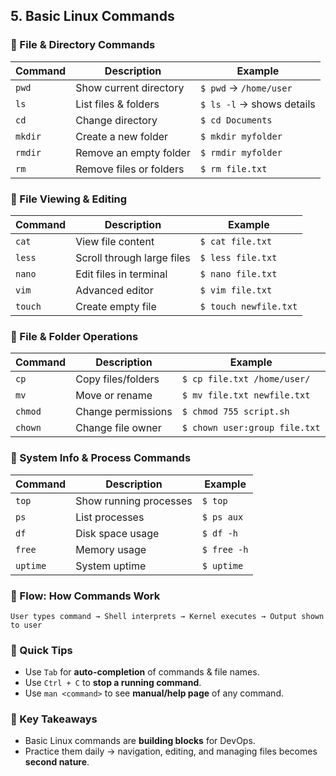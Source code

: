## 5. Basic Linux Commands  

### 🔹 File & Directory Commands  

| Command | Description | Example |
|---------|-------------|---------|
| `pwd`  | Show current directory | `$ pwd` → `/home/user` |
| `ls`   | List files & folders | `$ ls -l` → shows details |
| `cd`   | Change directory | `$ cd Documents` |
| `mkdir` | Create a new folder | `$ mkdir myfolder` |
| `rmdir` | Remove an empty folder | `$ rmdir myfolder` |
| `rm`   | Remove files or folders | `$ rm file.txt` |

### 🔹 File Viewing & Editing  

| Command | Description | Example |
|---------|-------------|---------|
| `cat`  | View file content | `$ cat file.txt` |
| `less` | Scroll through large files | `$ less file.txt` |
| `nano` | Edit files in terminal | `$ nano file.txt` |
| `vim`  | Advanced editor | `$ vim file.txt` |
| `touch` | Create empty file | `$ touch newfile.txt` |

### 🔹 File & Folder Operations  

| Command | Description | Example |
|---------|-------------|---------|
| `cp`    | Copy files/folders | `$ cp file.txt /home/user/` |
| `mv`    | Move or rename | `$ mv file.txt newfile.txt` |
| `chmod` | Change permissions | `$ chmod 755 script.sh` |
| `chown` | Change file owner | `$ chown user:group file.txt` |

### 🔹 System Info & Process Commands  

| Command | Description | Example |
|---------|-------------|---------|
| `top`   | Show running processes | `$ top` |
| `ps`    | List processes | `$ ps aux` |
| `df`    | Disk space usage | `$ df -h` |
| `free`  | Memory usage | `$ free -h` |
| `uptime` | System uptime | `$ uptime` |

### 🔹 Flow: How Commands Work  
```
User types command → Shell interprets → Kernel executes → Output shown to user

```

### 🔹 Quick Tips  
- Use `Tab` for **auto-completion** of commands & file names.  
- Use `Ctrl + C` to **stop a running command**.  
- Use `man <command>` to see **manual/help page** of any command.  

### 🔹 Key Takeaways  
- Basic Linux commands are **building blocks** for DevOps.  
- Practice them daily → navigation, editing, and managing files becomes **second nature**.  
